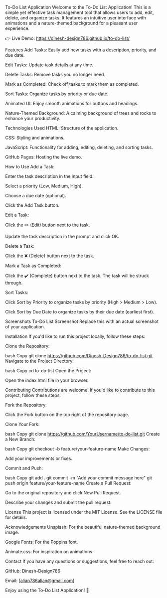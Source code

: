 To-Do List Application
Welcome to the To-Do List Application! This is a simple yet effective task management tool that allows users to add, edit, delete, and organize tasks. It features an intuitive user interface with animations and a nature-themed background for a pleasant user experience.

👉 Live Demo: https://dinesh-design786.github.io/to-do-list/

Features
Add Tasks: Easily add new tasks with a description, priority, and due date.

Edit Tasks: Update task details at any time.

Delete Tasks: Remove tasks you no longer need.

Mark as Completed: Check off tasks to mark them as completed.

Sort Tasks: Organize tasks by priority or due date.

Animated UI: Enjoy smooth animations for buttons and headings.

Nature-Themed Background: A calming background of trees and rocks to enhance your productivity.

Technologies Used
HTML: Structure of the application.

CSS: Styling and animations.

JavaScript: Functionality for adding, editing, deleting, and sorting tasks.

GitHub Pages: Hosting the live demo.

How to Use
Add a Task:

Enter the task description in the input field.

Select a priority (Low, Medium, High).

Choose a due date (optional).

Click the Add Task button.

Edit a Task:

Click the ✏️ (Edit) button next to the task.

Update the task description in the prompt and click OK.

Delete a Task:

Click the ❌ (Delete) button next to the task.

Mark a Task as Completed:

Click the ✔️ (Complete) button next to the task. The task will be struck through.

Sort Tasks:

Click Sort by Priority to organize tasks by priority (High > Medium > Low).

Click Sort by Due Date to organize tasks by their due date (earliest first).

Screenshots
To-Do List Screenshot
Replace this with an actual screenshot of your application.

Installation
If you'd like to run this project locally, follow these steps:

Clone the Repository:

bash
Copy
git clone https://github.com/Dinesh-Design786/to-do-list.git
Navigate to the Project Directory:

bash
Copy
cd to-do-list
Open the Project:

Open the index.html file in your browser.

Contributing
Contributions are welcome! If you'd like to contribute to this project, follow these steps:

Fork the Repository:

Click the Fork button on the top right of the repository page.

Clone Your Fork:

bash
Copy
git clone https://github.com/YourUsername/to-do-list.git
Create a New Branch:

bash
Copy
git checkout -b feature/your-feature-name
Make Changes:

Add your improvements or fixes.

Commit and Push:

bash
Copy
git add .
git commit -m "Add your commit message here"
git push origin feature/your-feature-name
Create a Pull Request:

Go to the original repository and click New Pull Request.

Describe your changes and submit the pull request.

License
This project is licensed under the MIT License. See the LICENSE file for details.

Acknowledgements
Unsplash: For the beautiful nature-themed background image.

Google Fonts: For the Poppins font.

Animate.css: For inspiration on animations.

Contact
If you have any questions or suggestions, feel free to reach out:

GitHub: Dinesh-Design786

Email: [alian786alian@gmail.com]

Enjoy using the To-Do List Application! 🌟

